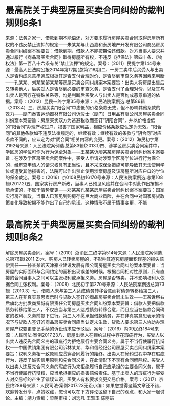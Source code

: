 # 最高院关于典型房屋买卖合同纠纷的裁判规则8条1

来源：法务之家一、借款到期不能偿还，对方要求履行房屋买卖合同取得房屋所有权的不违反禁止流押的规定——朱某某与山西嘉和泰房地产开发有限公司商品房买卖合同纠纷案本案要旨：借款到期，借款人不能按期偿还借款。对方当事人要求并通过履行《商品房买卖合同》取得房屋所有权，不违反《担保法》第四十条、《物权法》第一百八十六条有关“禁止流押”的规定。案号：（2011）民提字第144号来源：最高人民法院公报2014年第12期(总第218期)二、一房二卖中后买受人与出卖人是否构成恶意串通应根据其是否支付合理对价、是否尽到审查义务等因素来判断——孔某某、刘某某邹某某等房屋买卖合同纠纷案本案要旨：出卖人将房屋出售后又转卖他人，后买受人是否尽到必要的审查义务，是否支付了合理对价，以及其与出卖人是否存在特殊关系等，均是判断后买受人与出卖人是否构成恶意串通的依据。案号：（2012）昆民一终字第35号来源：人民法院案例选.总第86辑（2013.4）三、房屋买卖“阳合同”中虚低的价格条款无效，但不影响其他条款的效力——厦门泰吉运动器材有限公司诉骏士（厦门）日用品有限公司房屋买卖合同纠纷案本案要旨：房屋买卖双方为逃避税收而签订“阴阳合同”，并以价格虚低的“阳合同”办理产权过户，损害了国家利益，相应价格条款应认定为无效。“阳合同”的其他条款如不违反法律规定的，继续有效；继续有效的条款与“阴合同”对应条款不同的，应认定为对“阴合同”相关内容的变更。案号：（2012）海民初字第2192号来源：人民法院案例选.总第83辑(2013.1)四、涉学区房买卖合同案件中，学区房的学位可作为行为保全对象——王某某诉廖某某房屋买卖合同纠纷案本案要旨：在涉及学区房买卖合同案件中，买受人申请对涉案学区房学位进行行为保全的，经审查申请人的请求权具有正当性，且不采取保全措施可能导致其无法使用学位或遭受其他损害的，法院可以作出禁止使用涉案房屋及该房屋所对应户口的学位的保全裁定。案号：（2016）京0108民初16170号来源：人民法院案例选.总第108辑(2017.2)五、国家实行房产新政，当事人已预见风险并在合同中对此作出按揭不能承诺的，不属于情势变更——邓某某孔某某房屋买卖合同纠纷案本案要旨：国家实行房产新政，当事人已预见到购房存在巨大商业风险，并在合同中对国家房贷政策变化导致按揭不能作出了自己的承诺。这种情形不属于情事变更，不能

# 最高院关于典型房屋买卖合同纠纷的裁判规则8条2

解除房屋买卖合同。案号：（2010）浙甬民二终字第514号来源：人民法院案例选.总第76辑(2011.2)六、购房人已转卖房屋的，不影响其追究房屋面积误差的损失赔偿责任——孙某某诉天津豪业建设发展有限公司房屋买卖合同纠纷案本案要旨：当房屋的实际面积与合同约定的面积出现误差的时候，根据合同相对性原则，只有直接的合同当事人之间可以主张权利或承担义务。房屋是否转卖，并不影响权利人依据合同主张权利。案号：（2008）北民初字第270号来源：人民法院案例选总第73辑（2010.3）七、借款人未与第三人达成债务转移合意而将债务转移给第三人，第三人在非真实意思表示时与贷款人签订的商品房买卖合同未生效——王某诉察右后旗北方批发商贸城有限责任公司房屋买卖合同纠纷案本案要旨：借款人要把借款债务转移给第三人，不仅应当与第三人达成债务转移合意，而且应当在借款合同确定的权利、义务前提下进行。第三人不愿承担借款债务，并在非真实意思表示的情况下与贷款人签订的商品房买卖合同应当认定未生效，贷款人要求第三人协助办理房屋产权变更登记手续的诉讼请求应予驳回。案号：（2016）内09民终184号来源：人民司法·案例2017.23八、房屋出卖人在缔约过程中存在瑕疵行为，买受人以出卖人违反先合同义务的瑕疵行为拒绝履行主要合同义务，属于不当行使履行抗辩权——中国供销集团有限公司诉林某某、华和信经纪公司房屋买卖合同纠纷案本案要旨：权利义务相一致原则应贯穿合同履行的始终。出卖人在缔约过程中存在瑕疵行为，违反了诚实信用原则和先合同义务，在此情形下不享有合同解除权。买受人以出卖人违反先合同义务的瑕疵行为来拒绝履行自己应承担的主要合同义务，属于不当行使履行抗辩权，应当承担相应的损害赔偿责任。基于出卖人的瑕疵行为买受人对交易标的产生了错误认识，买受人有权要求变更交易价格。案号：（2017）京民终289号来源：人民司法·案例2017.23无讼小编：如果您觉得这篇文章还不错，欢迎转发分享、点赞收藏，您也可以在下方评论区留下自己的观点，和大家一起讨论。主编：靖力责编：梁萌审核：刘逸凡 王雅玉 陈丽娟

